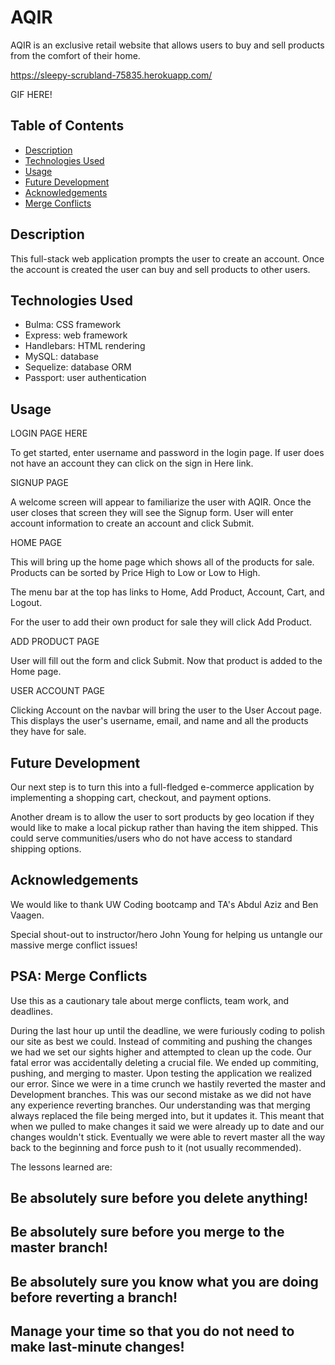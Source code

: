 # AQIR

AQIR is an exclusive retail website that allows users to buy and sell products from the comfort of their home.

https://sleepy-scrubland-75835.herokuapp.com/

GIF HERE!

## Table of Contents

* [Description](#description)
* [Technologies Used](#technologies)
* [Usage](#usage)
* [Future Development](#future)
* [Acknowledgements](#acknowledgements)
* [Merge Conflicts](#psa)

## Description

This full-stack web application prompts the user to create an account. 
Once the account is created the user can buy and sell products to other users.

## Technologies Used

* Bulma: CSS framework
* Express: web framework
* Handlebars: HTML rendering
* MySQL: database
* Sequelize: database ORM
* Passport: user authentication

## Usage

LOGIN PAGE HERE

To get started, enter username and password in the login page. 
If user does not have an account they can click on the sign in Here link.

SIGNUP PAGE

A welcome screen will appear to familiarize the user with AQIR.
Once the user closes that screen they will see the Signup form.
User will enter account information to create an account and click Submit.

HOME PAGE

This will bring up the home page which shows all of the products for sale.
Products can be sorted by Price High to Low or Low to High.

The menu bar at the top has links to Home, Add Product, Account, Cart, and Logout.

For the user to add their own product for sale they will click Add Product.

ADD PRODUCT PAGE

User will fill out the form and click Submit.
Now that product is added to the Home page.

USER ACCOUNT PAGE

Clicking Account on the navbar will bring the user to the User Accout page.
This displays the user's username, email, and name and all the products they have for sale.

## Future Development

Our next step is to turn this into a full-fledged e-commerce application by implementing a shopping cart, checkout, and payment options.

Another dream is to allow the user to sort products by geo location if they would like to make a local pickup rather than having the item shipped.
This could serve communities/users who do not have access to standard shipping options.

## Acknowledgements

We would like to thank UW Coding bootcamp and TA's Abdul Aziz and Ben Vaagen.

Special shout-out to instructor/hero John Young for helping us untangle our massive merge conflict issues!

## PSA: Merge Conflicts

Use this as a cautionary tale about merge conflicts, team work, and deadlines.

During the last hour up until the deadline, we were furiously coding to polish our site as best we could.
Instead of commiting and pushing the changes we had we set our sights higher and attempted to clean up the code.
Our fatal error was accidentally deleting a crucial file.
We ended up commiting, pushing, and merging to master.
Upon testing the application we realized our error.
Since we were in a time crunch we hastily reverted the master and Development branches.
This was our second mistake as we did not have any experience reverting branches.
Our understanding was that merging always replaced the file being merged into, but it updates it.
This meant that when we pulled to make changes it said we were already up to date and our changes wouldn't stick.
Eventually we were able to revert master all the way back to the beginning and force push to it (not usually recommended).

The lessons learned are:

## Be absolutely sure before you delete anything!

## Be absolutely sure before you merge to the master branch!

## Be absolutely sure you know what you are doing before reverting a branch!

## Manage your time so that you do not need to make last-minute changes!